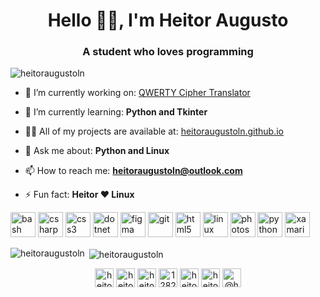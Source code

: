 <h1 align="center">Hello 👋🏼, I'm Heitor Augusto</h1>
<h3 align="center">A student who loves programming</h3>

<p align="left"> <img src="https://komarev.com/ghpvc/?username=heitoraugustoln" alt="heitoraugustoln" /> </p>

- 🔭 I’m currently working on: [QWERTY Cipher Translator](https://github.com/HeitorAugustoLN/QWERTY-Cipher)

- 🌱 I’m currently learning: **Python and Tkinter**

- 👨‍💻 All of my projects are available at: [heitoraugustoln.github.io](heitoraugustoln.github.io)

- 💬 Ask me about: **Python and Linux**

- 📫 How to reach me: **heitoraugustoln@outlook.com**

- ⚡ Fun fact: **Heitor ❤️ Linux**

<p align="left"><img src="https://www.vectorlogo.zone/logos/gnu_bash/gnu_bash-icon.svg" alt="bash" width="40" height="40"/> <img src="https://devicons.github.io/devicon/devicon.git/icons/csharp/csharp-original.svg" alt="csharp" width="40" height="40"/> <img src="https://devicons.github.io/devicon/devicon.git/icons/css3/css3-original-wordmark.svg" alt="css3" width="40" height="40"/> <img src="https://devicons.github.io/devicon/devicon.git/icons/dot-net/dot-net-original-wordmark.svg" alt="dotnet" width="40" height="40"/> <img src="https://www.vectorlogo.zone/logos/figma/figma-icon.svg" alt="figma" width="40" height="40"/> <img src="https://www.vectorlogo.zone/logos/git-scm/git-scm-icon.svg" alt="git" width="40" height="40"/> <img src="https://devicons.github.io/devicon/devicon.git/icons/html5/html5-original-wordmark.svg" alt="html5" width="40" height="40"/> <img src="https://devicons.github.io/devicon/devicon.git/icons/linux/linux-original.svg" alt="linux" width="40" height="40"/> <img src="https://devicons.github.io/devicon/devicon.git/icons/photoshop/photoshop-plain.svg" alt="photoshop" width="40" height="40"/> <img src="https://devicons.github.io/devicon/devicon.git/icons/python/python-original.svg" alt="python" width="40" height="40"/> <img src="https://raw.githubusercontent.com/detain/svg-logos/780f25886640cef088af994181646db2f6b1a3f8/svg/xamarin.svg" alt="xamarin" width="40" height="40"/></p>

<p><img align="left" src="https://github-readme-stats.vercel.app/api/top-langs/?username=heitoraugustoln&layout=compact" alt="heitoraugustoln" /></p>

<p>&nbsp;<img align="center" src="https://github-readme-stats.vercel.app/api?username=heitoraugustoln&show_icons=true" alt="heitoraugustoln" /></p>

<p align="center">
<a href="https://codepen.io/heitoraugustoln" target="blank"><img align="center" src="https://cdn.jsdelivr.net/npm/simple-icons@3.0.1/icons/codepen.svg" alt="heitoraugustoln" height="30" width="30" /></a>
<a href="https://dev.to/heitoraugustoln" target="blank"><img align="center" src="https://cdn.jsdelivr.net/npm/simple-icons@3.0.1/icons/dev-dot-to.svg" alt="heitoraugustoln" height="30" width="30" /></a>
<a href="https://twitter.com/heitoraugustoln" target="blank"><img align="center" src="https://cdn.jsdelivr.net/npm/simple-icons@3.0.1/icons/twitter.svg" alt="heitoraugustoln" height="30" width="30" /></a>
<a href="https://stackoverflow.com/users/12828036" target="blank"><img align="center" src="https://cdn.jsdelivr.net/npm/simple-icons@3.0.1/icons/stackoverflow.svg" alt="12828036" height="30" width="30" /></a>
<a href="https://codesandbox.com/heitoraugustoln" target="blank"><img align="center" src="https://cdn.jsdelivr.net/npm/simple-icons@3.0.1/icons/codesandbox.svg" alt="heitoraugustoln" height="30" width="30" /></a>
<a href="https://instagram.com/heitoraugustoln" target="blank"><img align="center" src="https://cdn.jsdelivr.net/npm/simple-icons@3.0.1/icons/instagram.svg" alt="heitoraugustoln" height="30" width="30" /></a>
<a href="https://medium.com/@heitoraugustolopesnunes" target="blank"><img align="center" src="https://cdn.jsdelivr.net/npm/simple-icons@3.0.1/icons/medium.svg" alt="@heitoraugustolopesnunes" height="30" width="30" /></a>
</p>
